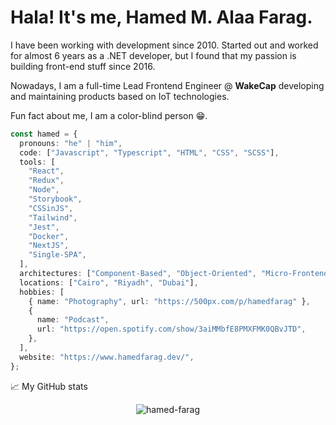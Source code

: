 # Hala! It's me, Hamed M. Alaa Farag.

I have been working with development since 2010. Started out and worked for almost 6 years as a .NET developer, but I found that my passion is building front-end stuff since 2016.

Nowadays, I am a full-time Lead Frontend Engineer @ **WakeCap** developing and maintaining products based on IoT technologies.

Fun fact about me, I am a color-blind person 😁.

```ts
const hamed = {
  pronouns: "he" | "him",
  code: ["Javascript", "Typescript", "HTML", "CSS", "SCSS"],
  tools: [
    "React",
    "Redux",
    "Node",
    "Storybook",
    "CSSinJS",
    "Tailwind",
    "Jest",
    "Docker",
    "NextJS",
    "Single-SPA",
  ],
  architectures: ["Component-Based", "Object-Oriented", "Micro-Frontend"],
  locations: ["Cairo", "Riyadh", "Dubai"],
  hobbies: [
    { name: "Photography", url: "https://500px.com/p/hamedfarag" },
    {
      name: "Podcast",
      url: "https://open.spotify.com/show/3aiMMbfE8PMXFMK0QBvJTD",
    },
  ],
  website: "https://www.hamedfarag.dev/",
};
```

📈 My GitHub stats

<p align="center"> <img src="https://github-readme-stats.vercel.app/api?username=hamed-farag&show_icons=true&theme=gotham" alt="hamed-farag" />
